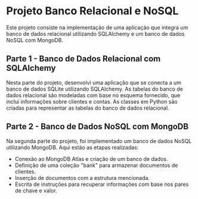# Projeto Banco Relacional e NoSQL

Este projeto consiste na implementação de uma aplicação que integra um banco de dados relacional utilizando SQLAlchemy e um banco de dados NoSQL com MongoDB.

## Parte 1 - Banco de Dados Relacional com SQLAlchemy

Nesta parte do projeto, desenvolvi uma aplicação que se conecta a um banco de dados SQLite utilizando SQLAlchemy. As tabelas do banco de dados relacional são 
modeladas com base no esquema fornecido, que inclui informações sobre clientes e contas. As classes em Python são criadas para representar as tabelas do banco de dados relacional. 

## Parte 2 - Banco de Dados NoSQL com MongoDB

Na segunda parte do projeto, foi implementado um banco de dados NoSQL utilizando MongoDB. Aqui estão as etapas realizadas:

* Conexão ao MongoDB Atlas e criação de um banco de dados.
* Definição de uma coleção "bank" para armazenar documentos de clientes.
* Inserção de documentos com a estrutura mencionada.
* Escrita de instruções para recuperar informações com base nos pares de chave e valor.
